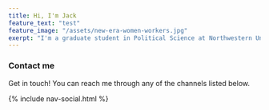```yaml
---
title: Hi, I'm Jack
feature_text: "test"
feature_image: "/assets/new-era-women-workers.jpg"
exerpt: "I'm a graduate student in Political Science at Northwestern University. I'm interested in the ways that changes to the nature of work structure our experience with and engagement in political life in the United States. You can read more about what I'm working on or get in touch through any links that might be working on this under-construction website."
---
```



<section class="section  section--description">
      <h3>Contact me</h3>
      <p>Get in touch! You can reach me through any of the channels listed below.</p>
      {% include nav-social.html %}
    </section>
